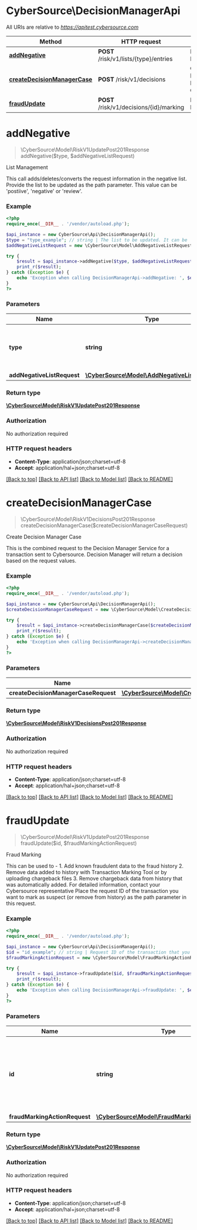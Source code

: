# CyberSource\DecisionManagerApi

All URIs are relative to *https://apitest.cybersource.com*

Method | HTTP request | Description
------------- | ------------- | -------------
[**addNegative**](DecisionManagerApi.md#addNegative) | **POST** /risk/v1/lists/{type}/entries | List Management
[**createDecisionManagerCase**](DecisionManagerApi.md#createDecisionManagerCase) | **POST** /risk/v1/decisions | Create Decision Manager Case
[**fraudUpdate**](DecisionManagerApi.md#fraudUpdate) | **POST** /risk/v1/decisions/{id}/marking | Fraud Marking


# **addNegative**
> \CyberSource\Model\RiskV1UpdatePost201Response addNegative($type, $addNegativeListRequest)

List Management

This call adds/deletes/converts the request information in the negative list.  Provide the list to be updated as the path parameter. This value can be 'postiive', 'negative' or 'review'.

### Example
```php
<?php
require_once(__DIR__ . '/vendor/autoload.php');

$api_instance = new CyberSource\Api\DecisionManagerApi();
$type = "type_example"; // string | The list to be updated. It can be 'positive', 'negative' or 'review'.
$addNegativeListRequest = new \CyberSource\Model\AddNegativeListRequest(); // \CyberSource\Model\AddNegativeListRequest | 

try {
    $result = $api_instance->addNegative($type, $addNegativeListRequest);
    print_r($result);
} catch (Exception $e) {
    echo 'Exception when calling DecisionManagerApi->addNegative: ', $e->getMessage(), PHP_EOL;
}
?>
```

### Parameters

Name | Type | Description  | Notes
------------- | ------------- | ------------- | -------------
 **type** | **string**| The list to be updated. It can be &#39;positive&#39;, &#39;negative&#39; or &#39;review&#39;. |
 **addNegativeListRequest** | [**\CyberSource\Model\AddNegativeListRequest**](../Model/AddNegativeListRequest.md)|  |

### Return type

[**\CyberSource\Model\RiskV1UpdatePost201Response**](../Model/RiskV1UpdatePost201Response.md)

### Authorization

No authorization required

### HTTP request headers

 - **Content-Type**: application/json;charset=utf-8
 - **Accept**: application/hal+json;charset=utf-8

[[Back to top]](#) [[Back to API list]](../../README.md#documentation-for-api-endpoints) [[Back to Model list]](../../README.md#documentation-for-models) [[Back to README]](../../README.md)

# **createDecisionManagerCase**
> \CyberSource\Model\RiskV1DecisionsPost201Response createDecisionManagerCase($createDecisionManagerCaseRequest)

Create Decision Manager Case

This is the combined request to the Decision Manager Service for a transaction sent to Cybersource. Decision Manager will return a decision based on the request values.

### Example
```php
<?php
require_once(__DIR__ . '/vendor/autoload.php');

$api_instance = new CyberSource\Api\DecisionManagerApi();
$createDecisionManagerCaseRequest = new \CyberSource\Model\CreateDecisionManagerCaseRequest(); // \CyberSource\Model\CreateDecisionManagerCaseRequest | 

try {
    $result = $api_instance->createDecisionManagerCase($createDecisionManagerCaseRequest);
    print_r($result);
} catch (Exception $e) {
    echo 'Exception when calling DecisionManagerApi->createDecisionManagerCase: ', $e->getMessage(), PHP_EOL;
}
?>
```

### Parameters

Name | Type | Description  | Notes
------------- | ------------- | ------------- | -------------
 **createDecisionManagerCaseRequest** | [**\CyberSource\Model\CreateDecisionManagerCaseRequest**](../Model/CreateDecisionManagerCaseRequest.md)|  |

### Return type

[**\CyberSource\Model\RiskV1DecisionsPost201Response**](../Model/RiskV1DecisionsPost201Response.md)

### Authorization

No authorization required

### HTTP request headers

 - **Content-Type**: application/json;charset=utf-8
 - **Accept**: application/hal+json;charset=utf-8

[[Back to top]](#) [[Back to API list]](../../README.md#documentation-for-api-endpoints) [[Back to Model list]](../../README.md#documentation-for-models) [[Back to README]](../../README.md)

# **fraudUpdate**
> \CyberSource\Model\RiskV1UpdatePost201Response fraudUpdate($id, $fraudMarkingActionRequest)

Fraud Marking

This can be used to - 1. Add known fraudulent data to the fraud history 2. Remove data added to history with Transaction Marking Tool or by uploading chargeback files 3. Remove chargeback data from history that was automatically added. For detailed information, contact your Cybersource representative  Place the request ID of the transaction you want to mark as suspect (or remove from history) as the path parameter in this request.

### Example
```php
<?php
require_once(__DIR__ . '/vendor/autoload.php');

$api_instance = new CyberSource\Api\DecisionManagerApi();
$id = "id_example"; // string | Request ID of the transaction that you want to mark as suspect or remove from history.
$fraudMarkingActionRequest = new \CyberSource\Model\FraudMarkingActionRequest(); // \CyberSource\Model\FraudMarkingActionRequest | 

try {
    $result = $api_instance->fraudUpdate($id, $fraudMarkingActionRequest);
    print_r($result);
} catch (Exception $e) {
    echo 'Exception when calling DecisionManagerApi->fraudUpdate: ', $e->getMessage(), PHP_EOL;
}
?>
```

### Parameters

Name | Type | Description  | Notes
------------- | ------------- | ------------- | -------------
 **id** | **string**| Request ID of the transaction that you want to mark as suspect or remove from history. |
 **fraudMarkingActionRequest** | [**\CyberSource\Model\FraudMarkingActionRequest**](../Model/FraudMarkingActionRequest.md)|  |

### Return type

[**\CyberSource\Model\RiskV1UpdatePost201Response**](../Model/RiskV1UpdatePost201Response.md)

### Authorization

No authorization required

### HTTP request headers

 - **Content-Type**: application/json;charset=utf-8
 - **Accept**: application/hal+json;charset=utf-8

[[Back to top]](#) [[Back to API list]](../../README.md#documentation-for-api-endpoints) [[Back to Model list]](../../README.md#documentation-for-models) [[Back to README]](../../README.md)

